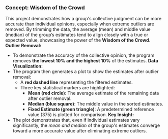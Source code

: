 ### Concept: Wisdom of the Crowd

This project demonstrates how a group's collective judgment can be more accurate than individual opinions, especially when extreme outliers are removed.
By trimming the data, the average (mean) and middle value (median) of the group’s estimates tend to align closely with a true or expected value, showcasing the power of the **Wisdom of the Crowd**.
**Outlier Removal:**
   - To demonstrate the accuracy of the collective opinion, the program removes **the lowest 10% and the highest 10%** of the estimates.
**Data Visualization:**
   - The program then generates a plot to show the estimates after outlier removal:
     - A **red dashed line** representing the filtered estimates.
     - Three key statistical markers are highlighted:
       - **Mean (red circle)**: The average estimate of the remaining data after outlier removal.
       - **Median (blue square)**: The middle value in the sorted estimates.
       - **Fixed Estimate (green triangle)**: A predetermined reference value (375) is plotted for comparison.
 **Key Insight:**
   - The plot demonstrates that, even if individual estimates vary significantly, the *mean and median* of the group's estimates converge toward a more accurate value after eliminating extreme outliers.


